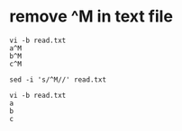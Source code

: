 # remove \^M in text file
```{bash}
vi -b read.txt 
a^M
b^M
c^M

sed -i 's/^M//' read.txt

vi -b read.txt 
a
b
c
```
